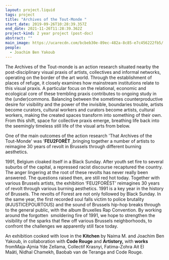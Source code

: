 ```yaml
---
layout: project.liquid
tags: project
title: "Archives of the Tout-Monde "
start_date: 2019-09-26T10:28:39.357Z
end_date: 2021-11-26T11:28:39.362Z
project-kind: 2 year project (post-doc)
abstract: ""
main_image: https://ucarecdn.com/bcbeb30e-89ec-482a-8c85-e7c456222fb5/
people:
  - Joachim Ben Yakoub
---
```

The Archives of the Tout-monde ﻿is an action research situated nearby the post-disciplinary visual praxis of artists, collectives and informal networks, operating on t﻿he border of the art world. Through the establishment of places of refuge, it closely examines how mainstream institutions relate to this visual praxis. A particular focus on the relational, economic and ecological core of these trembling praxis contributes to ongoing study in the (under)commons. Balancing between the sometimes counterproductive desire for visibility and the power of the invisible, boundaries trouble, artists become curators, cultural workers and curators become artists, cultural workers, making the created spaces transform into something of their own. From this shift, space for collective praxis emerge, breathing life back into the seemingly timeless still life of the visual arts from below.

O﻿ne of the main outcomes of the action research 'That Archives of the Tout-Monde' was '**FEU2FORÊT** ,bringing together a number of artists to reimagine 30 years of revolt in Brussels through different burning aesthetics.

1991, Belgium cloaked itself in a Black Sunday. After youth set fire to several suburbs of the capital, a repressed racist discourse recaptured the country. The anger lingering at the root of these revolts has never really been answered. The questions raised then, are still red hot today. Together with various Brussels artists, the exhibition ‘FEU2FORÊST’ reimagines 30 years of revolt through various burning aesthetics. 1991 is a key year in the history of Brussels. The revolts of Forest are not only followed by Black Sunday. In the same year, the first recorded soul falls victim to police brutality (#JUSTICEPOURTOUS) and the sound of Brussels hip-hop breaks through to the general public, with the album Bruxelles Rap Convention. By working around the forgotten  smoldering fire of 1991, we hope to strengthen the visibility of the sparks that flew off various Brussels neighborhoods, to confront the challenges we apparently still face today.

An exhibition cooked with love in the **Kitchen** by Naima M. and Joachim Ben Yakoub, in collaboration with **Code Rouge** and **Artistory,** with **works** fromMaja-Ajmia Yde Zellama, Collectif Krasnyi, Fatima-Zohra Ait El Maâti, Nidhal Chamekh, Baobab van de Teranga and Code Rouge.